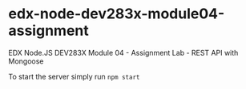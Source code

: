 # edx-node-dev283x-module04-assignment

EDX Node.JS DEV283X Module 04 - Assignment Lab - REST API with Mongoose

To start the server simply run `npm start`
